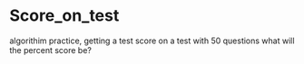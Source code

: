 # Score_on_test
algorithim practice, getting a test score on a test with 50 questions what will the percent score be?

